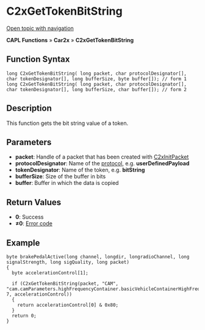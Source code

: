 # C2xGetTokenBitString

[Open topic with navigation](../../../../../CANoeDEFamily.htm#Topics/CAPLFunctions/Car2x/Functions/CAPLfunctionC2xGetTokenBitString.md)

**CAPL Functions** » **Car2x** » **C2xGetTokenBitString**

## Function Syntax

```plaintext
long C2xGetTokenBitString( long packet, char protocolDesignator[], char tokenDesignator[], long bufferSize, byte buffer[]); // form 1
long C2xGetTokenBitString( long packet, char protocolDesignator[], char tokenDesignator[], long bufferSize, char buffer[]); // form 2
```

## Description

This function gets the bit string value of a token.

## Parameters

- **packet**: Handle of a packet that has been created with [C2xInitPacket](CAPLfunctionC2xInitPacket.md)
- **protocolDesignator**: Name of the [protocol](../../../CANoeCANalyzer/Car2x/protocols/protocoloverviewCar2x.md), e.g. **userDefinedPayload**
- **tokenDesignator**: Name of the token, e.g. **bitString**
- **bufferSize**: Size of the buffer in bits
- **buffer**: Buffer in which the data is copied

## Return Values

- **0**: Success
- **≠0**: [Error code](../CAPLfunctionsCar2xErrorCodes.md)

## Example

```plaintext
byte brakePedalActive(long channel, longdir, longradioChannel, long signalStrength, long sigQuality, long packet)
{
  byte accelerationControl[1];

  if (C2xGetTokenBitString(packet, "CAM", "cam.camParameters.highFrequencyContainer.basicVehicleContainerHighFrequency.accelerationControl", 7, accelerationControl))
  {
    return accelerationControl[0] & 0x80;
  }
  return 0;
}
```

